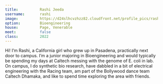 ```yaml
---
title:          Rashi Jeeda
username:       rashi
image:          https://d24slhcvzhzz82.cloudfront.net/profile_pics/rashi_jeeda.jpg
option:         Bioengineering
house:          Page, Venerable
meet:           false
class:          2022
---
```


Hi! I’m Rashi, a California girl who grew up in Pasadena, practically next door to campus. I’m a junior majoring in Bioengineering and would typically be spending my days at Caltech messing with the genome of E. coli in lab. On campus, I do synthetic bio research, have dabbled in a bit of electrical engineering with the Racing team, am part of the Bollywood dance team Caltech Dhamaka, and like to spend time exploring the area with friends.